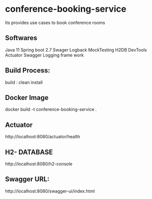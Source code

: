 # conference-booking-service
Its provides use cases to book conference rooms

Softwares
---------
Java 11
Spring boot 2.7
Swager
Logback
MockTesting
H2DB
DevTools
Actuator
Swagger
Logging frame work





Build Process:
---------------
build : clean install

Docker Image
------------
docker build -t conference-booking-service .


Actuator
-------

http://localhost:8080/actuator/health

H2- DATABASE
-------------
http://localhost:8080/h2-console

Swagger URL:
--------------
http://localhost:8080/swagger-ui/index.html

